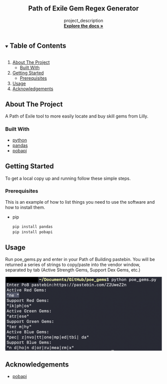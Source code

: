 <!-- Title -->
<br />
<p align="center">
  <h2 align="center">Path of Exile Gem Regex Generator</h2>

  <p align="center">
    project_description
    <br />
    <a href="https://github.com/bentrenguyen/poe_gems"><strong>Explore the docs »</strong></a>
  </p>
</p>



<!-- TABLE OF CONTENTS -->
<details open="open">
  <summary><h2 style="display: inline-block">Table of Contents</h2></summary>
  <ol>
    <li>
      <a href="#about-the-project">About The Project</a>
      <ul>
        <li><a href="#built-with">Built With</a></li>
      </ul>
    </li>
    <li>
      <a href="#getting-started">Getting Started</a>
      <ul>
        <li><a href="#prerequisites">Prerequisites</a></li>
      </ul>
    </li>
    <li><a href="#usage">Usage</a></li>
    <li><a href="#acknowledgements">Acknowledgements</a></li>
  </ol>
</details>



<!-- ABOUT THE PROJECT -->
## About The Project
A Path of Exile tool to more easily locate and buy skill gems from Lilly. 



### Built With

* [python](https://www.python.org/)
* [pandas](https://pandas.pydata.org/)
* [pobapi](https://github.com/ppoelzl/PathOfBuildingAPI)


<!-- GETTING STARTED -->
## Getting Started

To get a local copy up and running follow these simple steps.

### Prerequisites

This is an example of how to list things you need to use the software and how to install them.
* pip
  ```sh
  pip install pandas
  pip install pobapi
  ```

<!-- USAGE EXAMPLES -->
## Usage

Run poe_gems.py and enter in your Path of Building pastebin. You will be returned a series of strings to copy/paste into the vendor window, separated by tab (Active Strength Gems, Support Dex Gems, etc.)

![Screenshot demo](images/demo1.png)

<!-- ACKNOWLEDGEMENTS -->
## Acknowledgements

* [pobapi](https://github.com/ppoelzl/PathOfBuildingAPI)